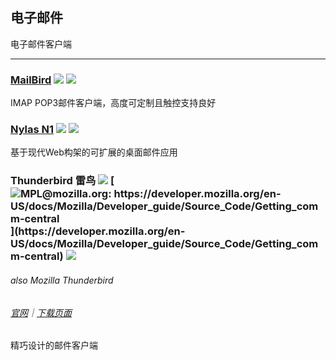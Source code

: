 ## 电子邮件

电子邮件客户端

---

### [MailBird](https://www.mailbird.com/) ![](/assets/图片2.png) ![](/assets/earth-globe.png)

IMAP POP3邮件客户端，高度可定制且触控支持良好

### [Nylas N1](https://www.nylas.com/download/) ![](/assets/图片2.png) ![](/assets/earth-globe.png)

基于现代Web构架的可扩展的桌面邮件应用

### Thunderbird 雷鸟 ![](/assets/图片2.png) [![](/assets/open-source-icon.png "MPL@mozilla.org: https://developer.mozilla.org/en-US/docs/Mozilla/Developer_guide/Source_Code/Getting_comm-central")](https://developer.mozilla.org/en-US/docs/Mozilla/Developer_guide/Source_Code/Getting_comm-central) ![](/assets/earth-globe.png)

###### also Mozilla Thunderbird

###### [官网](https://www.mozilla.org/en-US/thunderbird/)｜[下载页面](https://www.mozilla.org/en-US/thunderbird/all/)

精巧设计的邮件客户端

